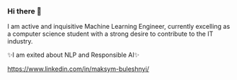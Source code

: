 ### Hi there 👋


I am active and inquisitive Machine Learning Engineer, currently excelling as a computer science student with a strong desire to contribute to the IT industry.

✨I am exited about NLP and Responsible AI✨ 

https://www.linkedin.com/in/maksym-buleshnyi/

<!--
**maksDev123/maksDev123** is a ✨ _special_ ✨ repository because its `README.md` (this file) appears on your GitHub profile.

Here are some ideas to get you started:

- 🔭 I’m currently working on ...
- 🌱 I’m currently learning ...
- 👯 I’m looking to collaborate on ...
- 🤔 I’m looking for help with ...
- 💬 Ask me about ...
- 📫 How to reach me: ...
- 😄 Pronouns: ...
- ⚡ Fun fact: ...
-->
